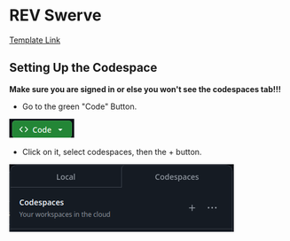 # REV Swerve
[Template Link](https://github.com/REVrobotics/MAXSwerve-Java-Template/tree/main/src/main/java/frc/robot)

## Setting Up the Codespace
**Make sure you are signed in or else you won't see the codespaces tab!!!**
- Go to the green "Code" Button.

![The green code button.](image.png)

- Click on it, select codespaces, then the + button.

![Codespaces tab.](image-1.png)